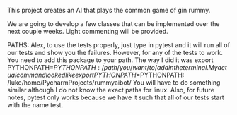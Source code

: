 This project creates an AI that plays the common game of gin rummy.

We are going to develop a few classes that can be implemented over the next couple weeks. Light
commenting will be provided. 

PATHS:
Alex, to use the tests properly, just type in pytest and it will
run all of our tests and show you the failures. However, for any of the tests to work. You need to
add this package to your path. The way I did it was 
export PYTHONPATH=$PYTHONPATH:/path/you/want/to/add
in the terminal. My actual command looked like
export PYTHONPATH=$PYTHONPATH: /luke/home/PycharmProjects/rummyaibot/
You will have to do something similar although I do not know the exact paths for linux. 
Also, for future notes, pytest only works because we have it such that all of our tests start with
the name test. 
